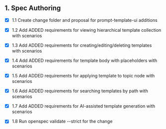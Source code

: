 ## 1. Spec Authoring
- [x] 1.1 Create change folder and proposal for prompt-template-ui additions
- [x] 1.2 Add ADDED requirements for viewing hierarchical template collection with scenarios
- [x] 1.3 Add ADDED requirements for creating/editing/deleting templates with scenarios
- [x] 1.4 Add ADDED requirements for template body with placeholders with scenarios
- [x] 1.5 Add ADDED requirements for applying template to topic node with scenarios
- [x] 1.6 Add ADDED requirements for searching templates by path with scenarios
- [x] 1.7 Add ADDED requirements for AI-assisted template generation with scenarios
- [x] 1.8 Run openspec validate --strict for the change

